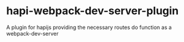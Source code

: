 hapi-webpack-dev-server-plugin
==============================

A plugin for hapijs providing the necessary routes do function as a webpack-dev-server
